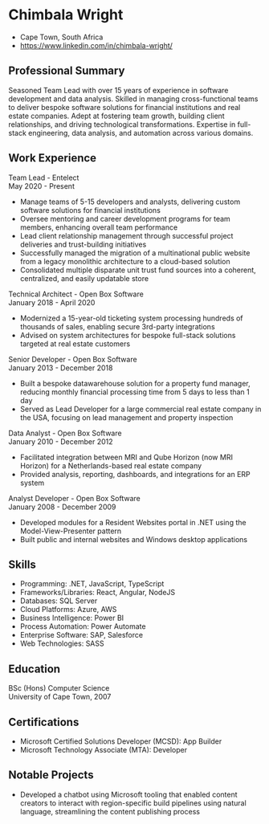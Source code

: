 # Chimbala Wright

- Cape Town, South Africa
- https://www.linkedin.com/in/chimbala-wright/

## Professional Summary

Seasoned Team Lead with over 15 years of experience in software development and data analysis. Skilled in managing cross-functional teams to deliver bespoke software solutions for financial institutions and real estate companies. Adept at fostering team growth, building client relationships, and driving technological transformations. Expertise in full-stack engineering, data analysis, and automation across various domains.

## Work Experience

Team Lead - Entelect \
May 2020 - Present

- Manage teams of 5-15 developers and analysts, delivering custom software solutions for financial institutions
- Oversee mentoring and career development programs for team members, enhancing overall team performance
- Lead client relationship management through successful project deliveries and trust-building initiatives
- Successfully managed the migration of a multinational public website from a legacy monolithic architecture to a cloud-based solution
- Consolidated multiple disparate unit trust fund sources into a coherent, centralized, and easily updatable store

Technical Architect - Open Box Software \
January 2018 - April 2020

- Modernized a 15-year-old ticketing system processing hundreds of thousands of sales, enabling secure 3rd-party integrations
- Advised on system architectures for bespoke full-stack solutions targeted at real estate customers

Senior Developer - Open Box Software \
January 2013 - December 2018

- Built a bespoke datawarehouse solution for a property fund manager, reducing monthly financial processing time from 5 days to less than 1 day
- Served as Lead Developer for a large commercial real estate company in the USA, focusing on lead management and property inspection

Data Analyst - Open Box Software \
January 2010 - December 2012

- Facilitated integration between MRI and Qube Horizon (now MRI Horizon) for a Netherlands-based real estate company
- Provided analysis, reporting, dashboards, and integrations for an ERP system

Analyst Developer - Open Box Software \
January 2008 - December 2009

- Developed modules for a Resident Websites portal in .NET using the Model-View-Presenter pattern
- Built public and internal websites and Windows desktop applications

## Skills

- Programming: .NET, JavaScript, TypeScript
- Frameworks/Libraries: React, Angular, NodeJS
- Databases: SQL Server
- Cloud Platforms: Azure, AWS
- Business Intelligence: Power BI
- Process Automation: Power Automate
- Enterprise Software: SAP, Salesforce
- Web Technologies: SASS

## Education

BSc (Hons) Computer Science \
University of Cape Town, 2007

## Certifications

- Microsoft Certified Solutions Developer (MCSD): App Builder
- Microsoft Technology Associate (MTA): Developer

## Notable Projects

- Developed a chatbot using Microsoft tooling that enabled content creators to interact with region-specific build pipelines using natural language, streamlining the content publishing process
